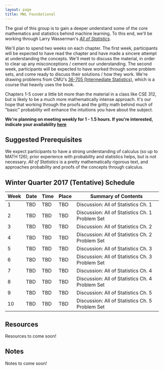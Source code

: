 ```yaml
---
layout: page
title: MWL Foundational
---
```


The goal of this group is to gain a deeper understand some of the core
mathematics and statistics behind machine learning. To this end, we'll be
working through Larry Wasserman's
[*All of Statistics*](http://www.stat.cmu.edu/~larry/all-of-statistics/).

We'll plan to spend two weeks on each chapter. The first week, participants will
be expected to have read the chapter and have made a sincere attempt at
understanding the concepts. We'll meet to discuss the material, in order to
clear up any misconceptions / cement our understanding. The second week,
participants will be expected to have worked through some problem sets, and come
ready to discuss their solutions / how they work. We're drawing problems from
CMU's
[36-705 (Intermediate Statistics)](http://www.stat.cmu.edu/~larry/=stat705/),
which is a course that heavily uses the book.

Chapters 1-5 cover a little bit more than the material in a class like CSE 312,
but is likely to be a much more mathematically intense approach. It's our hope
that working through the proofs and the gritty math behind much of "basic"
probability will enhance the intuitions you have about the subject.

**We're planning on meeting weekly for 1 - 1.5 hours. If you're interested,
indicate your availability [here](http://when2meet.com/?5933343-yXAqa)**

## Suggested Prerequisites
We expect participants to have a strong understanding of calculus (so up to MATH
126); prior experience with probability and statistics helps, but is not
necessary. *All of Statistics* is a pretty mathematically rigorous text, and
approaches probability and proofs of the concepts through calculus.

## Winter Quarter 2017 (Tentative) Schedule

| Week | Date | Time | Place | Summary of Contents |
|------|------|------|-------|-----------------------------------------------------|
| 1 | TBD | TBD | TBD | Discussion: All of Statistics Ch. 1 |
| 2 | TBD | TBD | TBD | Discussion: All of Statistics Ch. 1 Problem Set |
| 3 | TBD | TBD | TBD | Discussion: All of Statistics Ch. 2 |
| 4 | TBD | TBD | TBD | Discussion: All of Statistics Ch. 2 Problem Set|
| 5 | TBD | TBD | TBD | Discussion: All of Statistics Ch. 3 |
| 6 | TBD | TBD | TBD | Discussion: All of Statistics Ch. 3 Problem Set|
| 7 | TBD | TBD | TBD | Discussion: All of Statistics Ch. 4 |
| 8 | TBD | TBD | TBD | Discussion: All of Statistics Ch. 4 Problem Set |
| 9 | TBD | TBD | TBD | Discussion: All of Statistics Ch. 5 |
| 10 | TBD | TBD | TBD | Discussion: All of Statistics Ch. 5 Problem Set |

## Resources

Resources to come soon!

## Notes

Notes to come soon!
